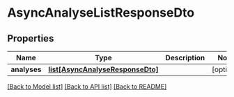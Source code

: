 # AsyncAnalyseListResponseDto

## Properties
Name | Type | Description | Notes
------------ | ------------- | ------------- | -------------
**analyses** | [**list[AsyncAnalyseResponseDto]**](AsyncAnalyseResponseDto.md) |  | [optional] 

[[Back to Model list]](../README.md#documentation-for-models) [[Back to API list]](../README.md#documentation-for-api-endpoints) [[Back to README]](../README.md)



